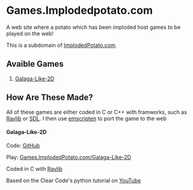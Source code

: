 # Games.Implodedpotato.com

A web site where a potato which has been imploded host games to be played on the web!

This is a subdomain of [ImplodedPotato.com](https://github.com/ImplodedPotato/implodedpotato.com).

## Avaible Games

1. [Galaga-Like-2D](#galaga-like-2d)

## How Are These Made?

All of these games are either coded in C or C++ with framworks, such as [Raylib](https://raylib.com) or [SDL](https://www.libsdl.org/). 
I then use [emscripten](https://emscripten.org/) to port the game to the web

#### Galaga-Like-2D

Code: [GitHub](https://github.com/ImplodedPotato/Galaga-Like-2D)

Play: [Games.ImplodedPotato.com/Galaga-Like-2D](https://games.implodedpotato.com/Galaga-Like-2D/)

Coded in C with [Raylib](https://www.raylib.com/)

Based on the Clear Code's python tutorial on [YouTube](https://www.youtube.com/watch?v=UoAsDlUwjy0&t=15704s)
